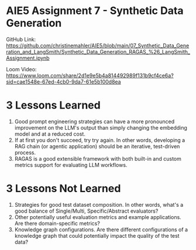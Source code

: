 # AIE5 Assignment 7 - Synthetic Data Generation

GitHub Link: https://github.com/christinemahler/AIE5/blob/main/07_Synthetic_Data_Generation_and_LangSmith/Synthetic_Data_Generation_RAGAS_%26_LangSmith_Assignment.ipynb

Loom Video: https://www.loom.com/share/2d1e9e5b4a814492989f131b9cf4ce6a?sid=cae1548e-67ed-4cb0-9da7-61e5b100d8ea

# 3 Lessons Learned

1. Good prompt engineering strategies can have a more pronounced improvement on the LLM's output than simply changing the embedding model and at a reduced cost.
2. If at first you don't succeed, try try again. In other words, developing a RAG chain (or agentic application) should be an iterative, test-driven process.
3. RAGAS is a good extensible framework with both built-in and custom metrics support for evaluating LLM workflows.

# 3 Lessons Not Learned

1. Strategies for good test dataset composition. In other words, what's a good balance of Single/Multi, Specific/Abstract evaluators?
2. Other potentially useful evaluation metrics and example applications. Are there domain-specific metrics?
3. Knowledge graph configurations. Are there different configurations of a knowledge graph that could potentially impact the quality of the test data?